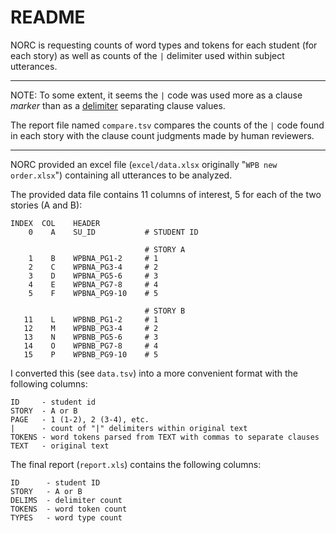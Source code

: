 # README

NORC is requesting counts of word types and tokens for each student (for each story) as well as counts of the `|` delimiter used within subject utterances.

---

NOTE: To some extent, it seems the `|` code was used more as a clause *marker* than as a [delimiter](http://en.wikipedia.org/wiki/Delimiter-separated_values) separating clause values.

The report file named `compare.tsv` compares the counts of the `|` code found
in each story with the clause count judgments made by human reviewers.

---

NORC provided an excel file (`excel/data.xlsx` originally "`WPB new order.xlsx`") containing all utterances to be analyzed.

The provided data file contains 11 columns of interest, 5 for each of the two stories (A and B):

    INDEX  COL    HEADER          
        0    A    SU_ID           # STUDENT ID

                                  # STORY A
        1    B    WPBNA_PG1-2     # 1
        2    C    WPBNA_PG3-4     # 2
        3    D    WPBNA_PG5-6     # 3
        4    E    WPBNA_PG7-8     # 4 
        5    F    WPBNA_PG9-10    # 5
        
                                  # STORY B
       11    L    WPBNB_PG1-2     # 1
       12    M    WPBNB_PG3-4     # 2
       13    N    WPBNB_PG5-6     # 3
       14    O    WPBNB_PG7-8     # 4 
       15    P    WPBNB_PG9-10    # 5


I converted this (see `data.tsv`) into a more convenient format with the following columns:

    ID     - student id
    STORY  - A or B
    PAGE   - 1 (1-2), 2 (3-4), etc.
    |      - count of "|" delimiters within original text
    TOKENS - word tokens parsed from TEXT with commas to separate clauses
    TEXT   - original text


The final report (`report.xls`) contains the following columns:

    ID      - student ID
    STORY   - A or B
    DELIMS  - delimiter count
    TOKENS  - word token count
    TYPES   - word type count
